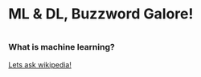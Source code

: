 # ML & DL, Buzzword Galore!
# 
### What is machine learning?

[Lets ask wikipedia!](https://en.wikipedia.org/wiki/Machine_learning)

